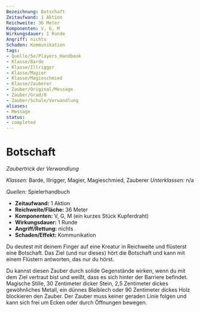 ```yaml
---
Bezeichnung: Botschaft
Zeitaufwand: 1 Aktion
Reichweite: 36 Meter
Komponenten: V, G, M
Wirkungsdauer: 1 Runde
Angriff: nichts
Schaden: Kommunikation
tags:
- Quelle/5e/Players_Handbook
- Klasse/Barde
- Klasse/Illrigger
- Klasse/Magier
- Klasse/Magieschmied
- Klasse/Zauberer
- Zauber/Original/Message
- Zauber/Grad/0
- Zauber/Schule/Verwandlung
aliases:
- Message
status:
- completed
---
```

# Botschaft
_Zaubertrick der Verwandlung_

_Klassen:_ Barde, Illrigger, Magier, Magieschmied, Zauberer
_Unterklassen:_ n/a

_Quellen:_ Spielerhandbuch

- **Zeitaufwand:** 1 Aktion
- **Reichweite/Fläche:** 36 Meter
- **Komponenten:** V, G, M (ein kurzes Stück Kupferdraht)
- **Wirkungsdauer:** 1 Runde
- **Angriff/Rettung:** nichts
- **Schaden/Effekt:** Kommunikation

Du deutest mit deinem Finger auf eine Kreatur in Reichweite und flüsterst eine Botschaft. Das Ziel (und nur dieses) hört die Botschaft und kann mit einem Flüstern antworten, das nur du hörst.

Du kannst diesen Zauber durch solide Gegenstände wirken, wenn du mit dem Ziel vertraut bist und weißt, dass es sich hinter der Barriere befindet. Magische Stille, 30 Zentimeter dicker Stein, 2,5 Zentimeter dickes gewöhnliches Metall, ein dünnes Bleiblech oder 90 Zentimeter dickes Holz blockieren den Zauber. Der Zauber muss keiner geraden Linie folgen und kann sich frei um Ecken oder durch Öffnungen bewegen.
